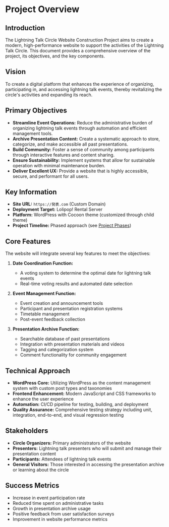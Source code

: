 # Project Overview

## Introduction

The Lightning Talk Circle Website Construction Project aims to create a modern, high-performance website to support the activities of the Lightning Talk Circle. This document provides a comprehensive overview of the project, its objectives, and the key components.

## Vision

To create a digital platform that enhances the experience of organizing, participating in, and accessing lightning talk events, thereby revitalizing the circle's activities and expanding its reach.

## Primary Objectives

* **Streamline Event Operations:** Reduce the administrative burden of organizing lightning talk events through automation and efficient management tools.
* **Archive Presentation Content:** Create a systematic approach to store, categorize, and make accessible all past presentations.
* **Build Community:** Foster a sense of community among participants through interactive features and content sharing.
* **Ensure Sustainability:** Implement systems that allow for sustainable operation with minimal maintenance burden.
* **Deliver Excellent UX:** Provide a website that is highly accessible, secure, and performant for all users.

## Key Information

* **Site URL:** `https://発表.com` (Custom Domain)
* **Deployment Target:** Lolipop! Rental Server
* **Platform:** WordPress with Cocoon theme (customized through child theme)
* **Project Timeline:** Phased approach (see [Project Phases](/docs/project/phases.md))

## Core Features

The website will integrate several key features to meet the objectives:

1. **Date Coordination Function:** 
   * A voting system to determine the optimal date for lightning talk events
   * Real-time voting results and automated date selection

2. **Event Management Function:**
   * Event creation and announcement tools
   * Participant and presentation registration systems
   * Timetable management
   * Post-event feedback collection

3. **Presentation Archive Function:**
   * Searchable database of past presentations
   * Integration with presentation materials and videos
   * Tagging and categorization system
   * Comment functionality for community engagement

## Technical Approach

* **WordPress Core:** Utilizing WordPress as the content management system with custom post types and taxonomies
* **Frontend Enhancement:** Modern JavaScript and CSS frameworks to enhance the user experience
* **Automation:** CI/CD pipeline for testing, building, and deployment
* **Quality Assurance:** Comprehensive testing strategy including unit, integration, end-to-end, and visual regression testing

## Stakeholders

* **Circle Organizers:** Primary administrators of the website
* **Presenters:** Lightning talk presenters who will submit and manage their presentation content
* **Participants:** Attendees of lightning talk events
* **General Visitors:** Those interested in accessing the presentation archive or learning about the circle

## Success Metrics

* Increase in event participation rate
* Reduced time spent on administrative tasks
* Growth in presentation archive usage
* Positive feedback from user satisfaction surveys
* Improvement in website performance metrics